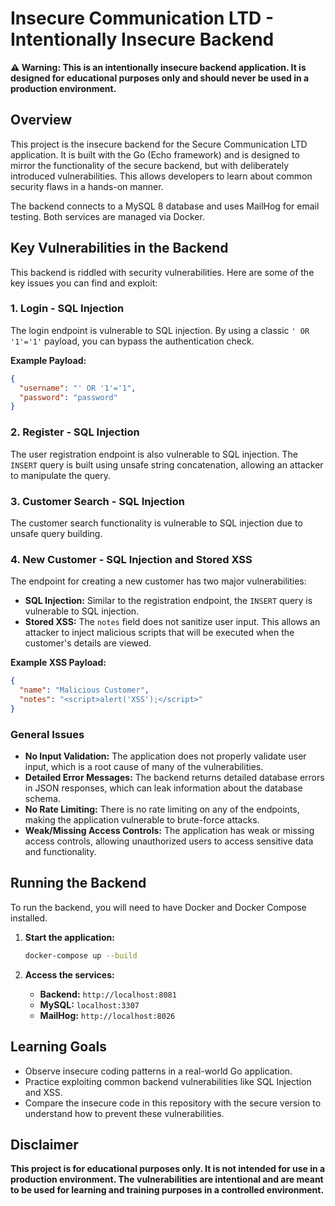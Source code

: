 # Insecure Communication LTD - Intentionally Insecure Backend

**&#9888;&#65039; Warning: This is an intentionally insecure backend application. It is designed for educational purposes only and should never be used in a production environment.**

## Overview

This project is the insecure backend for the Secure Communication LTD application. It is built with the Go (Echo framework) and is designed to mirror the functionality of the secure backend, but with deliberately introduced vulnerabilities. This allows developers to learn about common security flaws in a hands-on manner.

The backend connects to a MySQL 8 database and uses MailHog for email testing. Both services are managed via Docker.

## Key Vulnerabilities in the Backend

This backend is riddled with security vulnerabilities. Here are some of the key issues you can find and exploit:

### 1. Login - SQL Injection

The login endpoint is vulnerable to SQL injection. By using a classic `' OR '1'='1'` payload, you can bypass the authentication check.

**Example Payload:**

```json
{
  "username": "' OR '1'='1",
  "password": "password"
}
```

### 2. Register - SQL Injection

The user registration endpoint is also vulnerable to SQL injection. The `INSERT` query is built using unsafe string concatenation, allowing an attacker to manipulate the query.

### 3. Customer Search - SQL Injection

The customer search functionality is vulnerable to SQL injection due to unsafe query building.

### 4. New Customer - SQL Injection and Stored XSS

The endpoint for creating a new customer has two major vulnerabilities:

*   **SQL Injection:** Similar to the registration endpoint, the `INSERT` query is vulnerable to SQL injection.
*   **Stored XSS:** The `notes` field does not sanitize user input. This allows an attacker to inject malicious scripts that will be executed when the customer's details are viewed.

**Example XSS Payload:**

```json
{
  "name": "Malicious Customer",
  "notes": "<script>alert('XSS');</script>"
}
```

### General Issues

*   **No Input Validation:** The application does not properly validate user input, which is a root cause of many of the vulnerabilities.
*   **Detailed Error Messages:** The backend returns detailed database errors in JSON responses, which can leak information about the database schema.
*   **No Rate Limiting:** There is no rate limiting on any of the endpoints, making the application vulnerable to brute-force attacks.
*   **Weak/Missing Access Controls:** The application has weak or missing access controls, allowing unauthorized users to access sensitive data and functionality.

## Running the Backend

To run the backend, you will need to have Docker and Docker Compose installed.

1.  **Start the application:**

    ```bash
    docker-compose up --build
    ```

2.  **Access the services:**

    *   **Backend:** `http://localhost:8081`
    *   **MySQL:** `localhost:3307`
    *   **MailHog:** `http://localhost:8026`

## Learning Goals

*   Observe insecure coding patterns in a real-world Go application.
*   Practice exploiting common backend vulnerabilities like SQL Injection and XSS.
*   Compare the insecure code in this repository with the secure version to understand how to prevent these vulnerabilities.

## Disclaimer

**This project is for educational purposes only. It is not intended for use in a production environment. The vulnerabilities are intentional and are meant to be used for learning and training purposes in a controlled environment.**
